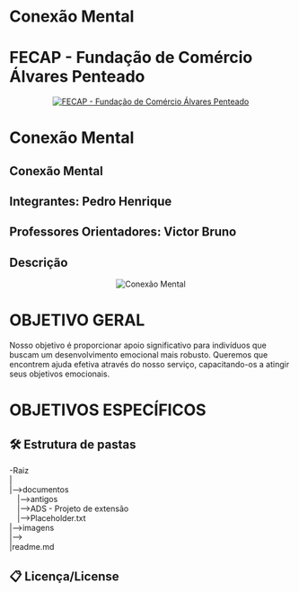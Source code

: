 # Conexão Mental
# FECAP - Fundação de Comércio Álvares Penteado

<p align="center">
<a href= "https://www.fecap.br/"><img src="https://encrypted-tbn0.gstatic.com/images?q=tbn:ANd9GcRhZPrRa89Kma0ZZogxm0pi-tCn_TLKeHGVxywp-LXAFGR3B1DPouAJYHgKZGV0XTEf4AE&usqp=CAU" alt="FECAP - Fundação de Comércio Álvares Penteado" border="0"></a>
</p>

# Conexão Mental

## Conexão Mental
## Integrantes: Pedro Henrique

## Professores Orientadores: Victor Bruno

## Descrição

<p align="center">
<img src="" alt="Conexão Mental" border="0">
 
</p>

<h1> OBJETIVO GERAL </h1>
  Nosso objetivo é proporcionar apoio significativo para indivíduos que buscam um desenvolvimento emocional mais robusto. Queremos que encontrem ajuda efetiva através do nosso serviço, capacitando-os a atingir seus objetivos emocionais.
<h1> OBJETIVOS ESPECÍFICOS </h1>
 



## 🛠 Estrutura de pastas

-Raiz<br>
|<br>
|-->documentos<br>
  &emsp;|-->antigos<br>
   &emsp;|-->ADS - Projeto de extensão<br>
  &emsp;|-->Placeholder.txt<br>
|-->imagens<br>
|--><br>
|readme.md<br>




## 📋 Licença/License
